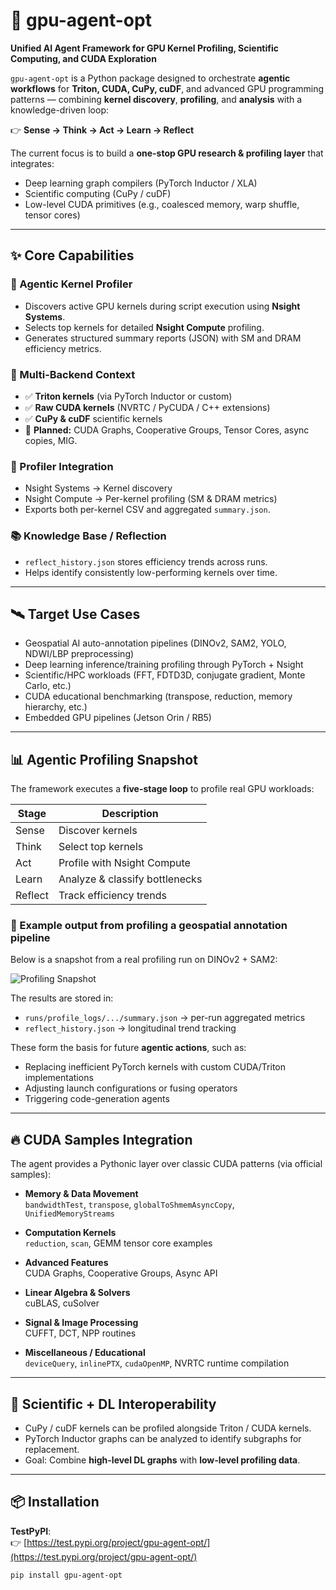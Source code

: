 # 🧠 **gpu-agent-opt**

**Unified AI Agent Framework for GPU Kernel Profiling, Scientific Computing, and CUDA Exploration**

`gpu-agent-opt` is a Python package designed to orchestrate **agentic workflows** for **Triton, CUDA, CuPy, cuDF**, and advanced GPU programming patterns — combining **kernel discovery**, **profiling**, and **analysis** with a knowledge-driven loop:

👉 **Sense → Think → Act → Learn → Reflect**

The current focus is to build a **one-stop GPU research & profiling layer** that integrates:
- Deep learning graph compilers (PyTorch Inductor / XLA)  
- Scientific computing (CuPy / cuDF)  
- Low-level CUDA primitives (e.g., coalesced memory, warp shuffle, tensor cores)

---

## ✨ **Core Capabilities**

### 🧠 Agentic Kernel Profiler
- Discovers active GPU kernels during script execution using **Nsight Systems**.  
- Selects top kernels for detailed **Nsight Compute** profiling.  
- Generates structured summary reports (JSON) with SM and DRAM efficiency metrics.

### 🧪 Multi-Backend Context
- ✅ **Triton kernels** (via PyTorch Inductor or custom)  
- ✅ **Raw CUDA kernels** (NVRTC / PyCUDA / C++ extensions)  
- ✅ **CuPy & cuDF** scientific kernels  
- 🚧 **Planned:** CUDA Graphs, Cooperative Groups, Tensor Cores, async copies, MIG.

### 🔬 Profiler Integration
- Nsight Systems → Kernel discovery  
- Nsight Compute → Per-kernel profiling (SM & DRAM metrics)  
- Exports both per-kernel CSV and aggregated `summary.json`.

### 📚 Knowledge Base / Reflection
- `reflect_history.json` stores efficiency trends across runs.  
- Helps identify consistently low-performing kernels over time.

---

## 🛰 **Target Use Cases**
- Geospatial AI auto-annotation pipelines (DINOv2, SAM2, YOLO, NDWI/LBP preprocessing)  
- Deep learning inference/training profiling through PyTorch + Nsight  
- Scientific/HPC workloads (FFT, FDTD3D, conjugate gradient, Monte Carlo, etc.)  
- CUDA educational benchmarking (transpose, reduction, memory hierarchy, etc.)  
- Embedded GPU pipelines (Jetson Orin / RB5)

---

## 📊 **Agentic Profiling Snapshot**

The framework executes a **five-stage loop** to profile real GPU workloads:

| Stage   | Description                     |
|---------|----------------------------------|
| Sense   | Discover kernels                |
| Think   | Select top kernels              |
| Act     | Profile with Nsight Compute     |
| Learn   | Analyze & classify bottlenecks |
| Reflect | Track efficiency trends        |

### 📸 Example output from profiling a geospatial annotation pipeline

Below is a snapshot from a real profiling run on DINOv2 + SAM2:

![Profiling Snapshot](https://raw.githubusercontent.com/intelav/gpu_agent_opt/main/assets/profile_snapshot.png)

The results are stored in:

- `runs/profile_logs/.../summary.json` → per-run aggregated metrics  
- `reflect_history.json` → longitudinal trend tracking

These form the basis for future **agentic actions**, such as:
- Replacing inefficient PyTorch kernels with custom CUDA/Triton implementations
- Adjusting launch configurations or fusing operators
- Triggering code-generation agents

---

## 🔥 **CUDA Samples Integration**

The agent provides a Pythonic layer over classic CUDA patterns (via official samples):

- **Memory & Data Movement**  
  `bandwidthTest`, `transpose`, `globalToShmemAsyncCopy`, `UnifiedMemoryStreams`

- **Computation Kernels**  
  `reduction`, `scan`, GEMM tensor core examples

- **Advanced Features**  
  CUDA Graphs, Cooperative Groups, Async API

- **Linear Algebra & Solvers**  
  cuBLAS, cuSolver

- **Signal & Image Processing**  
  CUFFT, DCT, NPP routines

- **Miscellaneous / Educational**  
  `deviceQuery`, `inlinePTX`, `cudaOpenMP`, NVRTC runtime compilation

---

## 🧪 **Scientific + DL Interoperability**

- CuPy / cuDF kernels can be profiled alongside Triton / CUDA kernels.  
- PyTorch Inductor graphs can be analyzed to identify subgraphs for replacement.  
- Goal: Combine **high-level DL graphs** with **low-level profiling data**.

---

## 📦 **Installation**

**TestPyPI**:  
👉 [https://test.pypi.org/project/gpu-agent-opt/](https://test.pypi.org/project/gpu-agent-opt/)

```bash
pip install gpu-agent-opt
